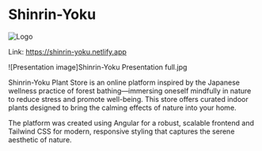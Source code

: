 # Shinrin-Yoku

![Logo](Logo_shirinYoku_2.png)

Link: https://shinrin-yoku.netlify.app

![Presentation image]Shinrin-Yoku Presentation full.jpg

Shinrin-Yoku Plant Store is an online platform inspired by the Japanese wellness practice of forest bathing—immersing oneself mindfully in nature to reduce stress and promote well-being. This store offers curated indoor plants designed to bring the calming effects of nature into your home.

The platform was created using Angular for a robust, scalable frontend and Tailwind CSS for modern, responsive styling that captures the serene aesthetic of nature.




